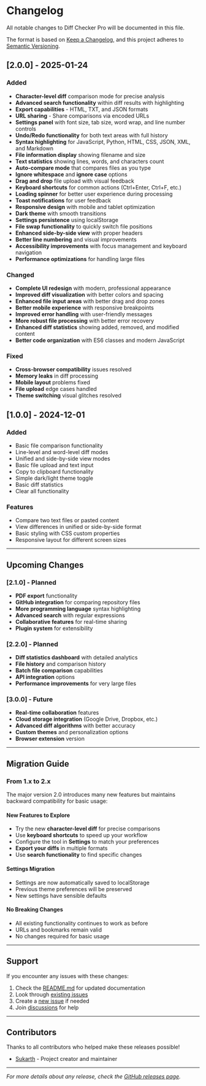 # Changelog

All notable changes to Diff Checker Pro will be documented in this file.

The format is based on [Keep a Changelog](https://keepachangelog.com/en/1.0.0/),
and this project adheres to [Semantic Versioning](https://semver.org/spec/v2.0.0.html).

## [2.0.0] - 2025-01-24

### Added
- **Character-level diff** comparison mode for precise analysis
- **Advanced search functionality** within diff results with highlighting
- **Export capabilities** - HTML, TXT, and JSON formats
- **URL sharing** - Share comparisons via encoded URLs
- **Settings panel** with font size, tab size, word wrap, and line number controls
- **Undo/Redo functionality** for both text areas with full history
- **Syntax highlighting** for JavaScript, Python, HTML, CSS, JSON, XML, and Markdown
- **File information display** showing filename and size
- **Text statistics** showing lines, words, and characters count
- **Auto-compare mode** that compares files as you type
- **Ignore whitespace** and **ignore case** options
- **Drag and drop** file upload with visual feedback
- **Keyboard shortcuts** for common actions (Ctrl+Enter, Ctrl+F, etc.)
- **Loading spinner** for better user experience during processing
- **Toast notifications** for user feedback
- **Responsive design** with mobile and tablet optimization
- **Dark theme** with smooth transitions
- **Settings persistence** using localStorage
- **File swap functionality** to quickly switch file positions
- **Enhanced side-by-side view** with proper headers
- **Better line numbering** and visual improvements
- **Accessibility improvements** with focus management and keyboard navigation
- **Performance optimizations** for handling large files

### Changed
- **Complete UI redesign** with modern, professional appearance
- **Improved diff visualization** with better colors and spacing
- **Enhanced file input areas** with better drag and drop zones
- **Better mobile experience** with responsive breakpoints
- **Improved error handling** with user-friendly messages
- **More robust file processing** with better error recovery
- **Enhanced diff statistics** showing added, removed, and modified content
- **Better code organization** with ES6 classes and modern JavaScript

### Fixed
- **Cross-browser compatibility** issues resolved
- **Memory leaks** in diff processing
- **Mobile layout** problems fixed
- **File upload** edge cases handled
- **Theme switching** visual glitches resolved

## [1.0.0] - 2024-12-01

### Added
- Basic file comparison functionality
- Line-level and word-level diff modes
- Unified and side-by-side view modes
- Basic file upload and text input
- Copy to clipboard functionality
- Simple dark/light theme toggle
- Basic diff statistics
- Clear all functionality

### Features
- Compare two text files or pasted content
- View differences in unified or side-by-side format
- Basic styling with CSS custom properties
- Responsive layout for different screen sizes

---

## Upcoming Changes

### [2.1.0] - Planned
- **PDF export** functionality
- **GitHub integration** for comparing repository files
- **More programming language** syntax highlighting
- **Advanced search** with regular expressions
- **Collaborative features** for real-time sharing
- **Plugin system** for extensibility

### [2.2.0] - Planned
- **Diff statistics dashboard** with detailed analytics
- **File history** and comparison history
- **Batch file comparison** capabilities
- **API integration** options
- **Performance improvements** for very large files

### [3.0.0] - Future
- **Real-time collaboration** features
- **Cloud storage integration** (Google Drive, Dropbox, etc.)
- **Advanced diff algorithms** with better accuracy
- **Custom themes** and personalization options
- **Browser extension** version

---

## Migration Guide

### From 1.x to 2.x

The major version 2.0 introduces many new features but maintains backward compatibility for basic usage:

#### New Features to Explore
- Try the new **character-level diff** for precise comparisons
- Use **keyboard shortcuts** to speed up your workflow
- Configure the tool in **Settings** to match your preferences
- **Export your diffs** in multiple formats
- Use **search functionality** to find specific changes

#### Settings Migration
- Settings are now automatically saved to localStorage
- Previous theme preferences will be preserved
- New settings have sensible defaults

#### No Breaking Changes
- All existing functionality continues to work as before
- URLs and bookmarks remain valid
- No changes required for basic usage

---

## Support

If you encounter any issues with these changes:

1. Check the [README.md](README.md) for updated documentation
2. Look through [existing issues](https://github.com/Sukarth/diffchecker-pro/issues) 
3. Create a [new issue](https://github.com/Sukarth/diffchecker-pro/issues/new) if needed
4. Join [discussions](https://github.com/Sukarth/diffchecker-pro/discussions) for help

---

## Contributors

Thanks to all contributors who helped make these releases possible!

- [Sukarth](https://github.com/Sukarth) - Project creator and maintainer

---

*For more details about any release, check the [GitHub releases page](https://github.com/Sukarth/diffchecker-pro/releases).*
